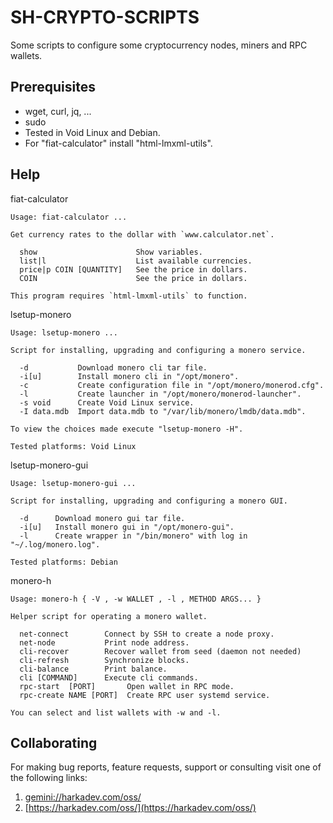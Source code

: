 # SH-CRYPTO-SCRIPTS

Some scripts to configure some cryptocurrency nodes, miners and RPC
wallets.

## Prerequisites

- wget, curl, jq, ...
- sudo
- Tested in Void Linux and Debian.
- For "fiat-calculator" install "html-lmxml-utils".

## Help

fiat-calculator

    Usage: fiat-calculator ...
    
    Get currency rates to the dollar with `www.calculator.net`.
    
      show                      Show variables.
      list|l                    List available currencies.
      price|p COIN [QUANTITY]   See the price in dollars.
      COIN                      See the price in dollars.
    
    This program requires `html-lmxml-utils` to function.

lsetup-monero

    Usage: lsetup-monero ...
    
    Script for installing, upgrading and configuring a monero service.
    
      -d           Download monero cli tar file.
      -i[u]        Install monero cli in "/opt/monero".
      -c           Create configuration file in "/opt/monero/monerod.cfg".
      -l           Create launcher in "/opt/monero/monerod-launcher".
      -s void      Create Void Linux service.
      -I data.mdb  Import data.mdb to "/var/lib/monero/lmdb/data.mdb".
    
    To view the choices made execute "lsetup-monero -H".
    
    Tested platforms: Void Linux

lsetup-monero-gui

    Usage: lsetup-monero-gui ...
    
    Script for installing, upgrading and configuring a monero GUI.
    
      -d      Download monero gui tar file.
      -i[u]   Install monero gui in "/opt/monero-gui".
      -l      Create wrapper in "/bin/monero" with log in "~/.log/monero.log".
    
    Tested platforms: Debian

monero-h

    Usage: monero-h { -V , -w WALLET , -l , METHOD ARGS... }
    
    Helper script for operating a monero wallet.
    
      net-connect        Connect by SSH to create a node proxy.
      net-node           Print node address.
      cli-recover        Recover wallet from seed (daemon not needed)
      cli-refresh        Synchronize blocks.
      cli-balance        Print balance.
      cli [COMMAND]      Execute cli commands.
      rpc-start  [PORT]       Open wallet in RPC mode.
      rpc-create NAME [PORT]  Create RPC user systemd service.
    
    You can select and list wallets with -w and -l.

## Collaborating

For making bug reports, feature requests, support or consulting visit
one of the following links:

1. [gemini://harkadev.com/oss/](gemini://harkadev.com/oss/)
2. [https://harkadev.com/oss/](https://harkadev.com/oss/)
